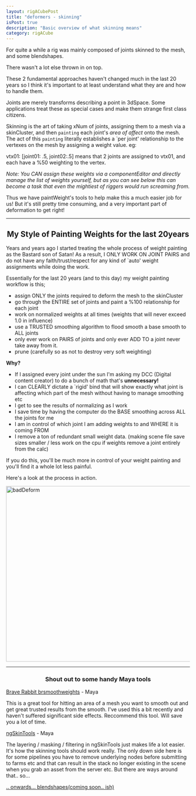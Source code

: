 ```yaml
---
layout: rigACubePost
title: "deformers - skinning"
isPost: true
description: "Basic overview of what skinning means"
category: rigACube
---
```


For quite a while a rig was mainly composed of joints skinned to the mesh, 
and some blendshapes. 

There wasn't a lot else thrown in on top. 

These 2 fundamental approaches haven't changed much in the last 20 years 
so I think it's important to at least understand what they are and how to handle them.

Joints are merely transforms describing a point in 3dSpace. Some applications 
treat these as special cases and make them strange first class citizens.

Skinning is the art of taking xNum of joints, assigning them to a mesh via
a skinCluster, and then `painting` each joint's *area of affect* onto the mesh.
The act of this `painting` literally establishes a `per joint' relationship 
to the vertexes on the mesh by assigning a weight value. eg:

vtx01: [joint01: .5, joint02:.5] means that 2 joints are assigned to vtx01, 
and each have a %50 weighting to the vertex.

*Note: You CAN assign these weights via a componentEditor and directly manage the list
of weights yourself, but as you can see below this can become a task that
even the mightiest of riggers would run screaming from.*

Thus we have paintWeight's tools to help make this a much easier job for us! 
But it's still pretty time consuming, and a very important part of deformation to get right!

<hr>

<center><h2>My Style of Painting Weights for the last 20years</h2></center>

Years and years ago I started treating the whole process of weight painting as
the Bastard son of Satan! As a result, I ONLY WORK ON JOINT PAIRS and do not
have any faith/trust/respect for any kind of `auto' weight assignments 
while doing the work.

Essentially for the last 20 years (and to this day) my weight painting workflow is this;

- assign ONLY the joints required to deform the mesh to the skinCluster
- go through the ENTIRE set of joints and paint a %100 relationship for each joint
- work on normalized weights at all times (weights that will never exceed 1.0 in influence)
- use a TRUSTED smoothing algorithm to flood smooth a base smooth to ALL joints
- only ever work on PAIRS of joints and only ever ADD TO a joint never take away from it.
- prune (carefully so as not to destroy very soft weighting)

**Why?**

- If I assigned every joint under the sun I'm asking my DCC (Digital content creator)
to do a bunch of math that's **unnecessary!**
- I can CLEARLY dictate a `rigid' bind that will show exactly what joint 
is affecting which part of the mesh without having to manage smoothing etc
- I get to see the results of normalizing as I work
- I save time by having the computer do the BASE smoothing across ALL the joints
for me
- I am in control of which joint I am adding weights to and WHERE it is coming FROM
- I remove a ton of redundant small weight data. (making scene file save 
sizes smaller / less work on the cpu if weights remove a joint entirely from the calc)
 
If you do this, you'll be much more in control of your weight painting and 
you'll find it a whole lot less painful.

Here's a look at the process in action.

<img src="http://www.anim83d.com/images/examples/cubeSkin.png" width="640" height="480" alt="badDeform">


<hr>

<center><h3>Shout out to some handy Maya tools</h3></center>

[Brave Rabbit brsmoothweights](http://www.braverabbit.com/brsmoothweights/) - Maya

This is a great tool for hitting an area of a mesh you want to smooth out
and get great trusted results from the smooth. I've used this a bit recently
and haven't suffered significant side effects. Reccommend this tool. Will
save you a lot of time. 

[ngSkinTools](https://www.ngskintools.com/) - Maya

The layering / masking / filtering in ngSkinTools just makes life a lot easier.
It's how the skinning tools should work really. The only down side here is 
for some pipelines you have to remove underlying nodes before submitting to farms
etc and that can result in the stack no longer existing in the scene when you
grab an asset from the server etc. But there are ways around that.. so...


[.. onwards... blendshapes(coming soon.. ish)]()
